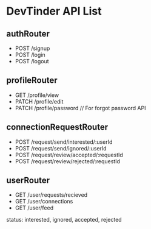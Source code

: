 # DevTinder API List

## authRouter
- POST /signup
- POST /login
- POST /logout


## profileRouter
- GET /profile/view
- PATCH /profile/edit
- PATCH /profile/password   // For forgot password API

## connectionRequestRouter
- POST /request/send/interested/:userId
- POST /request/send/ignored/:userId
- POST /request/review/accepted/:requestId
- POST /request/review/rejected/:requestId


## userRouter
- GET /user/requests/recieved
- GET /user/connections
- GET /user/feed



status: interested, ignored, accepted, rejected